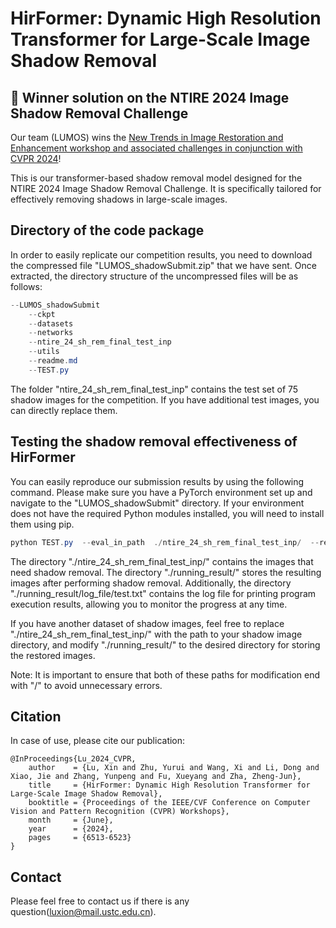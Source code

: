 # HirFormer: Dynamic High Resolution Transformer for Large-Scale Image Shadow Removal

## 🥇 Winner solution on the NTIRE 2024 Image Shadow Removal Challenge

Our team (LUMOS) wins the [New Trends in Image Restoration and Enhancement workshop and associated challenges in conjunction with CVPR 2024](https://cvlai.net/ntire/2024/NTIRE2024awards_certificates.pdf)!

This is our transformer-based shadow removal model designed for the NTIRE 2024 Image Shadow Removal Challenge. It is specifically tailored for effectively removing shadows in large-scale images.

## Directory of the code package

In order to easily replicate our competition results, you need to download the compressed file "LUMOS_shadowSubmit.zip" that we have sent. Once extracted, the directory structure of the uncompressed files will be as follows:

```powershell
--LUMOS_shadowSubmit
    --ckpt
    --datasets
    --networks
    --ntire_24_sh_rem_final_test_inp
    --utils
    --readme.md
    --TEST.py
```

The folder "ntire_24_sh_rem_final_test_inp" contains the test set of 75 shadow images for the competition. If you have additional test images, you can directly replace them.

## Testing the shadow removal effectiveness of HirFormer

You can easily reproduce our submission results by using the following command. Please make sure you have a PyTorch environment set up and navigate to the "LUMOS_shadowSubmit" directory. If your environment does not have the required Python modules installed, you will need to install them using pip.

``` powershell
python TEST.py  --eval_in_path  ./ntire_24_sh_rem_final_test_inp/  --result_path  ./running_result/
```
The directory "./ntire_24_sh_rem_final_test_inp/" contains the images that need shadow removal. The directory "./running_result/" stores the resulting images after performing shadow removal. Additionally, the directory "./running_result/log_file/test.txt" contains the log file for printing program execution results, allowing you to monitor the progress at any time.

If you have another dataset of shadow images, feel free to replace "./ntire_24_sh_rem_final_test_inp/" with the path to your shadow image directory, and modify "./running_result/" to the desired directory for storing the restored images.

Note: It is important to ensure that both of these paths for modification end with "/" to avoid unnecessary errors.

## Citation
In case of use, please cite our publication:
```
@InProceedings{Lu_2024_CVPR,
    author    = {Lu, Xin and Zhu, Yurui and Wang, Xi and Li, Dong and Xiao, Jie and Zhang, Yunpeng and Fu, Xueyang and Zha, Zheng-Jun},
    title     = {HirFormer: Dynamic High Resolution Transformer for Large-Scale Image Shadow Removal},
    booktitle = {Proceedings of the IEEE/CVF Conference on Computer Vision and Pattern Recognition (CVPR) Workshops},
    month     = {June},
    year      = {2024},
    pages     = {6513-6523}
}
```

## Contact

Please feel free to contact us if there is any question(luxion@mail.ustc.edu.cn).

